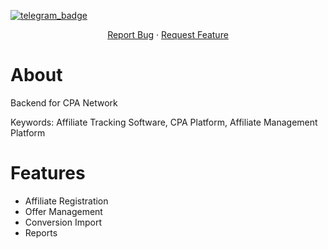 [![telegram_badge]][telegram_link]

<div align="center">
  <p align="center">
    <a href="https://github.com/cpanova/cpa-network/issues">Report Bug</a>
    ·
    <a href="https://github.com/cpanova/cpa-network/issues">Request Feature</a>
  </p>
</div>

# About

Backend for CPA Network

Keywords: Affiliate Tracking Software, CPA Platform, Affiliate Management Platform

# Features

- Affiliate Registration
- Offer Management
- Conversion Import
- Reports


<!-- MARKDOWN LINKS & IMAGES -->
<!-- https://www.markdownguide.org/basic-syntax/#reference-style-links -->
[telegram_badge]: https://img.shields.io/badge/telegram-252850?style=plastic&logo=telegram
[telegram_link]: https://t.me/bloogrox
